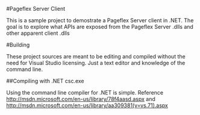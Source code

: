 #Pageflex Server Client

This is a sample project to demostrate a Pageflex Server client in .NET.  The goal is to explore what APIs are exposed from the Pageflex Server .dlls and other apparent client .dlls

#Building

These project sources are meant to be editing and compiled without the need for Visual Studio licensing. Just a text editor and knowledge of the command line.

##Compiling with .NET csc.exe

Using the command line compiler for .NET is simple. Reference http://msdn.microsoft.com/en-us/library/78f4aasd.aspx and http://msdn.microsoft.com/en-us/library/aa309381(v=vs.71).aspx